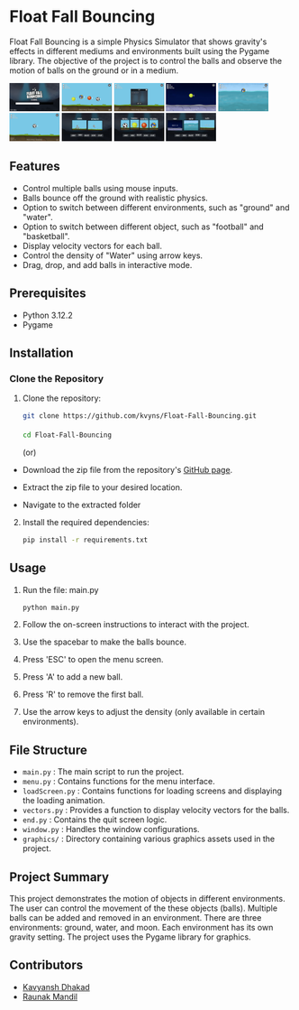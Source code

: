 
# Float Fall Bouncing

Float Fall Bouncing is a simple Physics Simulator that shows gravity's effects in different mediums and environments built using the Pygame library. The objective of the project is to control the balls and observe the motion of balls on the ground or in a medium.

<img src = "images\1.png" alt = "Loading Screen" height = "50px">
<img src = "images\3.png" alt = "Balls" height = "50px">
<img src = "images\9.png" alt = "Exit" height = "50px">
<img src = "images\8.png" alt = "Moon" height = "50px">
<img src = "images\7.png" alt = "Water" height = "50px">
<img src = "images\2.png" alt = "Ground" height = "50px">
<img src = "images\4.png" alt = "Mode Menu" height = "50px">
<img src = "images\5.png" alt = "Ball Menu" height = "50px">
<img src = "images\6.png" alt = "Scene Menu" height = "50px">


## Features

* Control multiple balls using mouse inputs.
* Balls bounce off the ground with realistic physics.
* Option to switch between different environments, such as "ground" and "water".
* Option to switch between different object, such as "football" and "basketball".
* Display velocity vectors for each ball.
* Control the density of "Water" using arrow keys.
* Drag, drop, and add balls in interactive mode.

## Prerequisites

* Python 3.12.2
* Pygame

## Installation

### Clone the Repository
1. Clone the repository:

   ```sh
   git clone https://github.com/kvyns/Float-Fall-Bouncing.git

   cd Float-Fall-Bouncing
   ```
   
   (or)

 - Download the zip file from the repository's [GitHub page](https://github.com/kvyns/Float-Fall-Bouncing).

 - Extract the zip file to your desired location.

 - Navigate to the extracted folder

2. Install the required dependencies:

   ```sh
   pip install -r requirements.txt
   ```
## Usage

1. Run the file: main.py

   ```python 
   python main.py
   ```
   
2. Follow the on-screen instructions to interact with the project.
3. Use the spacebar to make the balls bounce.
4. Press 'ESC' to open the menu screen.
5. Press 'A' to add a new ball.
6. Press 'R' to remove the first ball.
7. Use the arrow keys to adjust the density (only available in certain environments).

## File Structure

* `main.py` : The main script to run the project.
* `menu.py` : Contains functions for the menu interface.
* `loadScreen.py` : Contains functions for loading screens and displaying the loading animation.
* `vectors.py` : Provides a function to display velocity vectors for the balls.
* `end.py` : Contains the quit screen logic.
* `window.py` : Handles the window configurations.
* `graphics/` : Directory containing various graphics assets used in the project.

## Project Summary

This project demonstrates the motion of objects in different environments. The user can control the movement of the these objects (balls). Multiple balls can be added and removed in an environment. There are three environments: ground, water, and moon. Each environment has its own gravity setting. The project uses the Pygame library for graphics.

## Contributors
* [Kavyansh Dhakad](https://github.com/kvyns)
* [Raunak Mandil](https://github.com/raunnieo)

